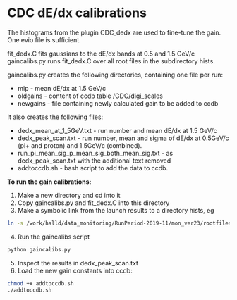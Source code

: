 # CDC dE/dx calibrations

The histograms from the plugin CDC\_dedx are used to fine-tune the gain. 
One evio file is sufficient.

fit\_dedx.C fits gaussians to the dE/dx bands at 0.5 and 1.5 GeV/c
gaincalibs.py runs fit\_dedx.C over all root files in the subdirectory hists.

gaincalibs.py creates the following directories, containing one file per run:
- mip - mean dE/dx at 1.5 GeV/c
- oldgains - content of ccdb table /CDC/digi\_scales 
- newgains - file containing newly calculated gain to be added to ccdb

It also creates the following files:
- dedx\_mean\_at\_1\_5GeV.txt  - run number and mean dE/dx at 1.5 GeV/c
- dedx\_peak\_scan.txt - run number, mean and sigma of dE/dx at 0.5GeV/c (pi+ and proton) and 1.5GeV/c (combined).
- run\_pi\_mean\_sig\_p\_mean\_sig\_both\_mean\_sig.txt - as dedx\_peak\_scan.txt with the additional text removed
- addtoccdb.sh - bash script to add the data to ccdb.


**To run the gain calibrations:**

1. Make a new directory and cd into it
2. Copy gaincalibs.py and fit\_dedx.C into this directory
3. Make a symbolic link from the launch results to a directory hists, eg
```sh
ln -s /work/halld/data_monitoring/RunPeriod-2019-11/mon_ver23/rootfiles/ hists
```
4. Run the gaincalibs script 
```sh
python gaincalibs.py
```
5. Inspect the results in dedx\_peak\_scan.txt
6. Load the new gain constants into ccdb:
```sh
chmod +x addtoccdb.sh
./addtoccdb.sh
```

